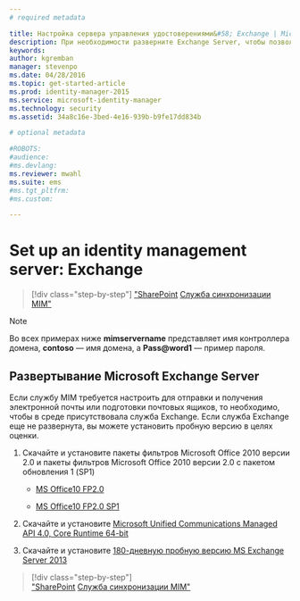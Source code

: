```yaml
---
# required metadata

title: Настройка сервера управления удостоверениями&#58; Exchange | Microsoft Identity Manager
description: При необходимости разверните Exchange Server, чтобы позволить MIM 2016 отправлять электронную почту и создавать почтовые ящики. 
keywords:
author: kgremban
manager: stevenpo
ms.date: 04/28/2016
ms.topic: get-started-article
ms.prod: identity-manager-2015
ms.service: microsoft-identity-manager
ms.technology: security
ms.assetid: 34a8c16e-3bed-4e16-939b-b9fe17dd834b

# optional metadata

#ROBOTS:
#audience:
#ms.devlang:
ms.reviewer: mwahl
ms.suite: ems
#ms.tgt_pltfrm:
#ms.custom:

---
```


# Set up an identity management server: Exchange

>[!div class="step-by-step"]
["SharePoint](prepare-server-sharepoint.md)
[Служба синхронизации MIM"](install-mim-sync.md)

> [!NOTE]
> Во всех примерах ниже **mimservername** представляет имя контроллера домена, **contoso** — имя домена, а **Pass@word1** — пример пароля.

## Развертывание Microsoft Exchange Server
Если службу MIM требуется настроить для отправки и получения электронной почты или подготовки почтовых ящиков, то необходимо, чтобы в среде присутствовала служба Exchange. Если служба Exchange еще не развернута, вы можете установить пробную версию в целях оценки.

1. Скачайте и установите пакеты фильтров Microsoft Office 2010 версии 2.0 и пакеты фильтров Microsoft Office 2010 версии 2.0 с пакетом обновления 1 (SP1)

    - [MS Office10 FP2.0](http://www.microsoft.com/en-us/download/details.aspx?id=17062)

    - [MS Office10 FP2.0 SP1](http://www.microsoft.com/en-us/download/details.aspx?id=26604)

2. Скачайте и установите [Microsoft Unified Communications Managed API 4.0, Core Runtime 64-bit](http://www.microsoft.com/en-us/download/details.aspx?id=34992)

3. Скачайте и установите [180-дневную пробную версию MS Exchange Server 2013](http://www.microsoft.com/en-us/evalcenter/evaluate-exchange-server-2013)

>[!div class="step-by-step"]  
["SharePoint](prepare-server-sharepoint.md)
[Служба синхронизации MIM"](install-mim-sync.md)


<!--HONumber=Apr16_HO2-->


